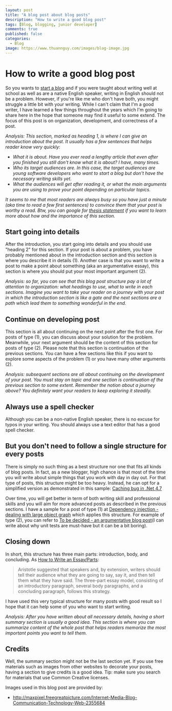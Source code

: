```yaml
---
layout: post
title: "A blog post about blog posts"
description: "How to write a good blog post"
tags: [Blog, blogging, junior developer]
comments: true
published: false
categories:
  - Blog
image: https://www.thuannguy.com/images/blog-image.jpg
---
```

# How to write a good blog post

So you wants to [start a blog](https://www.thuannguy.com/blog/2017/09/10/how-to-start-a-blog/) and if you were taught about writing well at school as well as are a native English speaker, writing in English should not be a problem. However, if you're like me who don't have both, you might struggle a little bit with your writing. While I can't claim that I'm a good writer, I have learned a few things throughout the years which I'm going to share here in the hope that someone may find it useful to some extend. The focus of this post is on organization, development, and correctness of a post.

*Analysis: This section, marked as heading 1, is where I can give an introduction about the post. It usually has a few sentences that helps reader know very quickly:*

- *What it is about. Have you ever read a lengthy article that even after you finished you still don't know what it is about? I have, many times.*
- *Who its target audiences are. In this case, the target audiences are young software developers who want to start a blog but don't have the necessary writing skills yet.*
- *What the audiences will get after reading it, or what the main arguments you are using to prove your point depending on particular topics.*

*It seems to me that most readers are always busy so you have just a minute (aka time to read a few first sentences) to convince them that your post is worthy a read. Btw, you can google for [thesis statement](https://en.wikipedia.org/wiki/Thesis_statement) if you want to learn more about how and the importance of this section.*

## Start going into details

After the introduction, you start going into details and you should use "heading 2" for this section. If your post is about a problem, you have probably mentioned about in the introduction section and this section is where you describe it in details (1). Another case is that you want to write a post to make a point about something (aka an argumentative essay), this section is where you should put your most important argument (2).

*Analysis: so far, you can see that this blog post structure pay a lot of attention to organization: what headings to use, what to write in each sections. Imagine you want to take your reader on a journey with your post in which the introduction section is like a gate and the next sections are a path which lead them to something wonderful in the end.*

## Continue on developing post

This section is all about continuing on the next point after the first one. For posts of type (1), you can discuss about your solution for the problem. Meanwhile, your next argument should be the content of this section for posts of type (2). Please note that this section is continuation of the previous sections. You can have a few sections like this if you want to explore some aspects of the problem (1) or you have many other arguments (2).

*Analysis: subsequent sections are all about continuing on the development of your post. You must stay on topic and one section is continuation of the previous section to some extent. Remember the notion about a journey above? You definitely want your readers to keep exploring it steadily.*

## Always use a spell checker

Although you can be a non-native English speaker, there is no excuse for typos in your writing. You should always use a text editor that has a good spell checker.

## But you don't need to follow a single structure for every posts

There is simply no such thing as a best structure nor one that fits all kinds of blog posts. In fact, as a new blogger, high chance is that most of the time you will write about simple things that you work with day in day out. For that type of posts, this structure might be too heavy. Instead, he can opt for a simplified version as demonstrated in this sample: [Caching bug in .Net 4.7](https://www.thuannguy.com/blog/2017/09/18/Caching-bug-in-Net-4-7)

Over time, you will get better in term of both writing skill and professional skills and you will aim for more advanced posts as described in the previous sections. I have a sample for a post of type (1) at [Dependency injection - dealing with large object graph](https://www.thuannguy.com/blog/2017/07/21/Dependency-injection-dealing-with-large-object-graph-writing-analysis) which applies this structure. For example of type (2), you can refer to [To be decided - an argumentative blog post](https://www.thuannguy.com/blog/)(I can write about why unit tests are must-have but it can be a bit boring).

## Closing down

In short, this structure has three main parts: introduction, body, and concluding. As [How to Write an Essay/Parts](https://en.wikibooks.org/wiki/How_to_Write_an_Essay/Parts#Concluding_Paragraph):

> Aristotle suggested that speakers and, by extension, writers should tell their audience what they are going to say, say it, and then tell them what they have said. The three-part essay model, consisting of an introductory paragraph, several body paragraphs, and a concluding paragraph, follows this strategy.

I have used this very typical structure for many posts with good result so I hope that it can help some of you who want to start writing.

*Analysis: After you have written about all necessary details, having a short summary section is usually a good idea. This section is where you can summarize content of the whole post that helps readers memorize the most important points you want to tell them.*

## Credits

Well, the summary section might not be the last section yet. If you use free materials such as images from other websites to decorate your posts, having a section to give credits is a good idea. Tip: make sure you search for materials that use Common Creative licenses.

Images used in this blog post are provided by:

- http://maxpixel.freegreatpicture.com/Internet-Media-Blog-Communication-Technology-Web-2355684